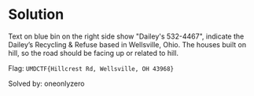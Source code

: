 # Solution
Text on blue bin on the right side show "Dailey's 532-4467", indicate the Dailey’s Recycling & Refuse based in Wellsville, Ohio.  The houses built on hill, so the road should be facing up or related to hill.

Flag: `UMDCTF{Hillcrest Rd, Wellsville, OH 43968}`


Solved by: oneonlyzero